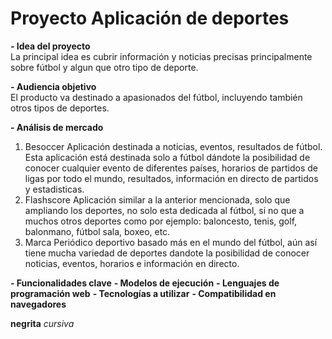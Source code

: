 # Proyecto Aplicación de deportes

**- Idea del proyecto** 
<br> La principal idea es cubrir información y noticias precisas principalmente sobre fútbol y algun que otro tipo de deporte.

**- Audiencia objetivo** 
<br> El producto va destinado a apasionados del fútbol, incluyendo también otros tipos de deportes.

**- Análisis de mercado**
1. Besoccer
    Aplicación destinada a noticias, eventos, resultados de fútbol.
    Esta aplicación está destinada solo a fútbol dándote la posibilidad de conocer cualquier evento de diferentes países, horarios de partidos de ligas por todo el mundo, resultados, información en directo de partidos y estadisticas.
2. Flashscore
    Aplicación similar a la anterior mencionada, solo que ampliando los deportes, no solo esta dedicada al fútbol, si no que a muchos otros deportes como por ejemplo: baloncesto, tenis, golf, balonmano, fútbol sala, boxeo, etc.
3. Marca
    Periódico deportivo basado más en el mundo del fútbol, aún así tiene mucha variedad de deportes dandote la posibilidad de conocer noticias, eventos, horarios e información en directo.

**- Funcionalidades clave**
**- Modelos de  ejecución**
**- Lenguajes de programación web**
**- Tecnologías a utilizar**
**- Compatibilidad en navegadores**

**negrita** *cursiva*
